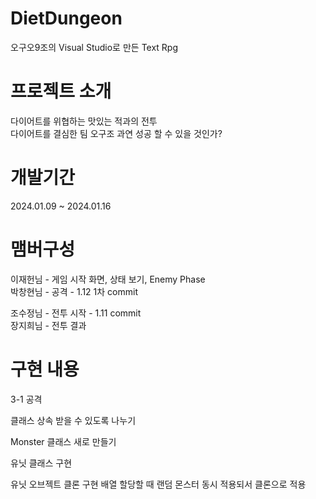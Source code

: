 # DietDungeon
오구오9조의 Visual Studio로 만든 Text Rpg

# 프로젝트 소개
다이어트를 위협하는 맛있는 적과의 전투  
다이어트를 결심한 팀 오구조 과연 성공 할 수 있을 것인가?

# 개발기간
2024.01.09 ~ 2024.01.16

# 맴버구성
이재헌님 - 게임 시작 화면, 상태 보기, Enemy Phase  
박창현님 - 공격       - 1.12 1차 commit

조수정님 - 전투 시작  - 1.11 commit  
장지희님 - 전투 결과  

# 구현 내용
3-1 공격

클래스 상속 받을 수 있도록 나누기

Monster 클래스 새로 만들기

유닛 클래스 구현

유닛 오브젝트 클론 구현 배열 할당할 때 랜덤 몬스터 동시 적용되서 클론으로 적용
